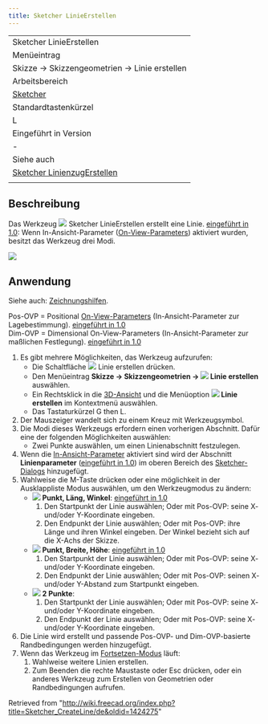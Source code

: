 ```yaml
---
title: Sketcher LinieErstellen
---
```


|                                                                                         |
| --------------------------------------------------------------------------------------- |
| Sketcher LinieErstellen                                                                 |
| Menüeintrag                                                                             |
| Skizze → Skizzengeometrien → Linie erstellen                                            |
| Arbeitsbereich                                                                          |
| [Sketcher](/Sketcher_Workbench/de "Sketcher Workbench/de")                              |
| Standardtastenkürzel                                                                    |
| L                                                                                       |
| Eingeführt in Version                                                                   |
| -                                                                                       |
| Siehe auch                                                                              |
| [Sketcher LinienzugErstellen](/Sketcher_CreatePolyline/de "Sketcher CreatePolyline/de") |
|                                                                                         |

## Beschreibung

Das Werkzeug ![](/images/Sketcher_CreateLine.svg) Sketcher LinieErstellen erstellt eine Linie. [eingeführt in 1.0](/Release_notes_1.0/de "Release notes 1.0/de"): Wenn In-Ansicht-Parameter ([On-View-Parameters](/Sketcher_Preferences/de#Allgemein "Sketcher Preferences/de")) aktiviert wurden, besitzt das Werkzeug drei Modi.

![](/images/Sketcher_LineExample1.png)

## Anwendung

Siehe auch: [Zeichnungshilfen](/Sketcher_Workbench/de#Zeichnungshilfen "Sketcher Workbench/de").

Pos-OVP = Positional [On-View-Parameters](/Sketcher_Preferences/de#Allgemein "Sketcher Preferences/de") (In-Ansicht-Parameter zur Lagebestimmung). [eingeführt in 1.0](/Release_notes_1.0/de "Release notes 1.0/de")  
Dim-OVP = Dimensional On-View-Parameters (In-Ansicht-Parameter zur maßlichen Festlegung). [eingeführt in 1.0](/Release_notes_1.0/de "Release notes 1.0/de")

1. Es gibt mehrere Möglichkeiten, das Werkzeug aufzurufen:
   - Die Schaltfläche ![](/images/Sketcher_CreateLine.svg) Linie erstellen drücken.
   - Den Menüeintrag **Skizze → Skizzengeometrien → ![](/images/Sketcher_CreateLine.svg) Linie erstellen** auswählen.
   - Ein Rechtsklick in die [3D-Ansicht](/3D_view/de "3D view/de") und die Menüoption **![](/images/Sketcher_CreateLine.svg) Linie erstellen** im Kontextmenü auswählen.
   - Das Tastaturkürzel G then L.
2. Der Mauszeiger wandelt sich zu einem Kreuz mit Werkzeugsymbol.
3. Die Modi dieses Werkzeugs erfordern einen vorherigen Abschnitt. Dafür eine der folgenden Möglichkeiten auswählen:
   - Zwei Punkte auswählen, um einen Linienabschnitt festzulegen.
4. Wenn die [In-Ansicht-Parameter](/Sketcher_Preferences/de#Allgemein "Sketcher Preferences/de") aktiviert sind wird der Abschnitt **Linienparameter** ([eingeführt in 1.0](/Release_notes_1.0/de "Release notes 1.0/de")) im oberen Bereich des [Sketcher-Dialogs](/Sketcher_Dialog/de "Sketcher Dialog/de") hinzugefügt.
5. Wahlweise die M-Taste drücken oder eine möglichkeit in der Ausklappliste Modus auswählen, um den Werkzeugmodus zu ändern:
   - ![](/images/Sketcher_CreateLineAngleLength.svg) **Punkt, Läng, Winkel**: [eingeführt in 1.0](/Release_notes_1.0/de "Release notes 1.0/de")
     1. Den Startpunkt der Linie auswählen; Oder mit Pos-OVP: seine X- und/oder Y-Koordinate eingeben.
     2. Den Endpunkt der Linie auswählen; Oder mit Pos-OVP: ihre Länge und ihren Winkel eingeben. Der Winkel bezieht sich auf die X-Achs der Skizze.
   - ![](/images/Sketcher_CreateLineLengthWidth.svg) **Punkt, Breite, Höhe**: [eingeführt in 1.0](/Release_notes_1.0/de "Release notes 1.0/de")
     1. Den Startpunkt der Linie auswählen; Oder mit Pos-OVP: seine X- und/oder Y-Koordinate eingeben.
     2. Den Endpunkt der Linie auswählen; Oder mit Pos-OVP: seinen X- und/oder Y-Abstand zum Startpunkt eingeben.
   - ![](/images/Sketcher_CreateLine.svg) **2 Punkte**:
     1. Den Startpunkt der Linie auswählen; Oder mit Pos-OVP: seine X- und/oder Y-Koordinate eingeben.
     2. Den Endpunkt der Linie auswählen; Oder mit Pos-OVP: seine X- und/oder Y-Koordinate eingeben.
6. Die Linie wird erstellt und passende Pos-OVP- und Dim-OVP-basierte Randbedingungen werden hinzugefügt.
7. Wenn das Werkzeug im [Fortsetzen-Modus](/Sketcher_Workbench/de#Fortsetzen-Modi "Sketcher Workbench/de") läuft:
   1. Wahlweise weitere Linien erstellen.
   2. Zum Beenden die rechte Maustaste oder Esc drücken, oder ein anderes Werkzeug zum Erstellen von Geometrien oder Randbedingungen aufrufen.

Retrieved from "<http://wiki.freecad.org/index.php?title=Sketcher_CreateLine/de&oldid=1424275>"
